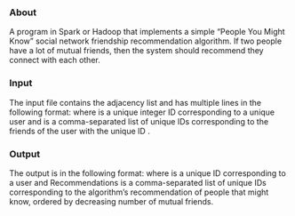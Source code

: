 <h3>About</h3>

A program in Spark or Hadoop that implements a simple “People You Might Know” social
network friendship recommendation algorithm. If two people have a lot of mutual friends, then the system should recommend they connect with each other.

<h3>Input</h3>

The input file contains the adjacency list and has multiple lines in the following format:
<User><TAB><Friends>
where <User> is a unique integer ID corresponding to a unique user and <Friends> is a comma-separated list of unique IDs corresponding to the friends of the user with the unique ID <User>.


<h3>Output</h3>
The output is in the following format:
<User><TAB><Recommendations>
where <User> is a unique ID corresponding to a user and Recommendations is a comma-separated list of unique IDs corresponding to the algorithm’s recommendation of people that <User> might know, ordered by decreasing number of mutual friends.